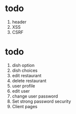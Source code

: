 # todo

1. header
2. XSS
3. CSRF

# todo

1. dish option
2. dish choices
3. edit restaurant
4. delete restaurant
5. user profile
6. edit user
7. change user password
8. Set strong password security
9. Client pages
